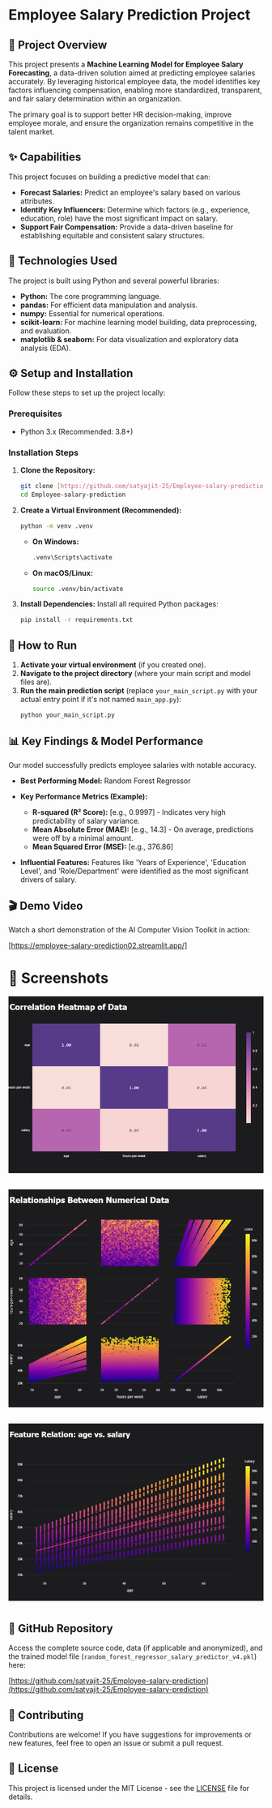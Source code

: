 # Employee Salary Prediction Project

## 🌟 Project Overview

This project presents a **Machine Learning Model for Employee Salary Forecasting**, a data-driven solution aimed at predicting employee salaries accurately. By leveraging historical employee data, the model identifies key factors influencing compensation, enabling more standardized, transparent, and fair salary determination within an organization.

The primary goal is to support better HR decision-making, improve employee morale, and ensure the organization remains competitive in the talent market.

## ✨ Capabilities

This project focuses on building a predictive model that can:

* **Forecast Salaries:** Predict an employee's salary based on various attributes.
* **Identify Key Influencers:** Determine which factors (e.g., experience, education, role) have the most significant impact on salary.
* **Support Fair Compensation:** Provide a data-driven baseline for establishing equitable and consistent salary structures.

## 🚀 Technologies Used

The project is built using Python and several powerful libraries:

* **Python:** The core programming language.
* **pandas:** For efficient data manipulation and analysis.
* **numpy:** Essential for numerical operations.
* **scikit-learn:** For machine learning model building, data preprocessing, and evaluation.
* **matplotlib & seaborn:** For data visualization and exploratory data analysis (EDA).

## ⚙️ Setup and Installation

Follow these steps to set up the project locally:

### Prerequisites

* Python 3.x (Recommended: 3.8+)

### Installation Steps

1.  **Clone the Repository:**
    ```bash
    git clone [https://github.com/satyajit-25/Employee-salary-prediction.git](https://github.com/satyajit-25/Employee-salary-prediction.git)
    cd Employee-salary-prediction
    ```
    

2.  **Create a Virtual Environment (Recommended):**
    ```bash
    python -m venv .venv
    ```
    * **On Windows:**
        ```bash
        .venv\Scripts\activate
        ```
    * **On macOS/Linux:**
        ```bash
        source .venv/bin/activate
        ```

3.  **Install Dependencies:**
    Install all required Python packages:
    ```bash
    pip install -r requirements.txt
    ```

## 🏃 How to Run

1.  **Activate your virtual environment** (if you created one).
2.  **Navigate to the project directory** (where your main script and model files are).
3.  **Run the main prediction script** (replace `your_main_script.py` with your actual entry point if it's not named `main_app.py`):
    ```bash
    python your_main_script.py
    ```
    

## 📊 Key Findings & Model Performance

Our model successfully predicts employee salaries with notable accuracy.

* **Best Performing Model:** Random Forest Regressor
* **Key Performance Metrics (Example):**
    * **R-squared (R² Score):** [e.g., 0.9997] - Indicates very high predictability of salary variance.
    * **Mean Absolute Error (MAE):** [e.g., 14.3] - On average, predictions were off by a minimal amount.
    * **Mean Squared Error (MSE):** [e.g., 376.86]

* **Influential Features:** Features like 'Years of Experience', 'Education Level', and 'Role/Department' were identified as the most significant drivers of salary.

## 🎬 Demo Video

Watch a short demonstration of the AI Computer Vision Toolkit in action:

[https://employee-salary-prediction02.streamlit.app/]

#

# 📸 Screenshots
![Correlation Heatmap of Data](https://github.com/satyajit-25/Employee-salary-prediction/blob/main/Result/newplot.png)
## 

![Relationship Between Numerical Data](https://github.com/satyajit-25/Employee-salary-prediction/blob/main/Result/newplot%20(1).png)
## 

![Feature Relation](https://github.com/satyajit-25/Employee-salary-prediction/blob/main/Result/newplot%20(2).png)
# 


## 🔗 GitHub Repository

Access the complete source code, data (if applicable and anonymized), and the trained model file (`random_forest_regressor_salary_predictor_v4.pkl`) here:

[https://github.com/satyajit-25/Employee-salary-prediction](https://github.com/satyajit-25/Employee-salary-prediction)

## 🤝 Contributing

Contributions are welcome! If you have suggestions for improvements or new features, feel free to open an issue or submit a pull request.

## 📄 License

This project is licensed under the MIT License - see the [LICENSE](LICENSE) file for details.
